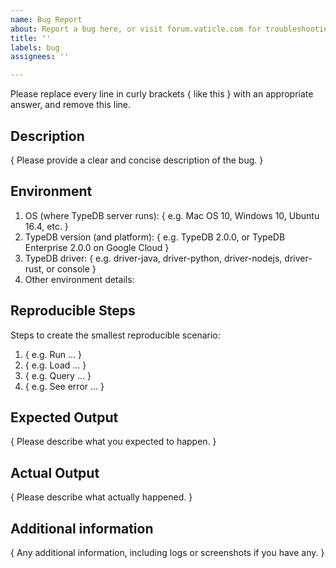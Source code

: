 ```yaml
---
name: Bug Report
about: Report a bug here, or visit forum.vaticle.com for troubleshooting discussions
title: ''
labels: bug
assignees: ''

---
```


Please replace every line in curly brackets { like this } with an appropriate answer, and remove this line.

## Description

{ Please provide a clear and concise description of the bug. }

## Environment

1. OS (where TypeDB server runs): { e.g. Mac OS 10, Windows 10, Ubuntu 16.4, etc. }
2. TypeDB version (and platform): { e.g. TypeDB 2.0.0, or TypeDB Enterprise 2.0.0 on Google Cloud }
3. TypeDB driver: { e.g. driver-java, driver-python, driver-nodejs, driver-rust, or console }
4. Other environment details:

## Reproducible Steps

Steps to create the smallest reproducible scenario:
1. { e.g. Run ... }
2. { e.g. Load ... }
3. { e.g. Query ... }
4. { e.g. See error ... }

## Expected Output

{ Please describe what you expected to happen. }

## Actual Output

{ Please describe what actually happened. }
 
## Additional information

{ Any additional information, including logs or screenshots if you have any. }
